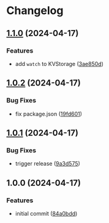 # Changelog

## [1.1.0](https://github.com/ookkoouu/unstorage-map-set-kv/compare/v1.0.2...v1.1.0) (2024-04-17)


### Features

* add `watch` to KVStorage ([3ae850d](https://github.com/ookkoouu/unstorage-map-set-kv/commit/3ae850d904ce639b519ec1d89654256bad12ffa0))

## [1.0.2](https://github.com/ookkoouu/unstorage-map-set-kv/compare/v1.0.1...v1.0.2) (2024-04-17)


### Bug Fixes

* fix package.json ([19fd601](https://github.com/ookkoouu/unstorage-map-set-kv/commit/19fd60150a60a587877d4134d72d18c3400a7be2))

## [1.0.1](https://github.com/ookkoouu/unstorage-map-set-kv/compare/v1.0.0...v1.0.1) (2024-04-17)


### Bug Fixes

* trigger release ([9a3d575](https://github.com/ookkoouu/unstorage-map-set-kv/commit/9a3d57545be4bc186f903d9d5d1f16ad932e1f5e))

## 1.0.0 (2024-04-17)


### Features

* initial commit ([84a0bdd](https://github.com/ookkoouu/unstorage-map-set-kv/commit/84a0bdd90ec61a8ba42d59ca27a53c9c3b6ffcd9))
